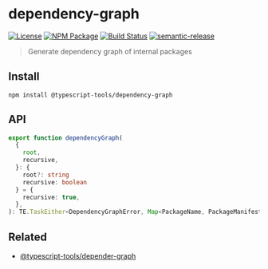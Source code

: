 # dependency-graph

[![License][]](https://opensource.org/licenses/ISC)
[![NPM Package][]](https://npmjs.org/package/@typescript-tools/dependency-graph)
[![Build Status]](https://github.com/typescript-tools/typescript-tools/actions/workflows/ci.yml)
[![semantic-release]](https://github.com/semantic-release/semantic-release)

[license]: https://img.shields.io/badge/License-ISC-blue.svg
[npm package]: https://img.shields.io/npm/v/@typescript-tools/dependency-graph.svg
[build status]: https://github.com/typescript-tools/typescript-tools/actions/workflows/ci.yml/badge.svg
[semantic-release]: https://img.shields.io/badge/%20%20%F0%9F%93%A6%F0%9F%9A%80-semantic--release-e10079.svg

> Generate dependency graph of internal packages

## Install

```shell
npm install @typescript-tools/dependency-graph
```

## API

```typescript
export function dependencyGraph(
  {
    root,
    recursive,
  }: {
    root?: string
    recursive: boolean
  } = {
    recursive: true,
  },
): TE.TaskEither<DependencyGraphError, Map<PackageName, PackageManifest[]>>
```

## Related

- [@typescript-tools/depender-graph](https://github.com/typescript-tools/typescript-tools/tree/master/packages/depender-graph)
